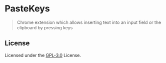 # PasteKeys

> Chrome extension which allows inserting text into an input field or the clipboard by pressing keys 

## License

Licensed under the [GPL-3.0](LICENSE) License.
